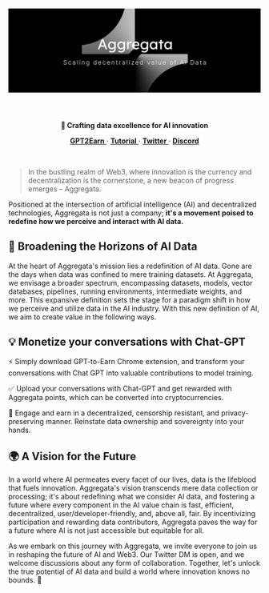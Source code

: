 <h1 align="center">
 <a href="https://aggregata.xyz/">
  <picture>
    <img src="./assets/banner.jpeg">
 </a>
 <br />
</h1>
<br />

 <p align="center"><strong>🚀 Crafting data excellence for AI innovation
</strong></p>

<p align="center">
  <a href="https://github.com/Aggregata-xyz/aggregata/releases/tag/v1.0.5-alpha">
    <b>GPT2Earn</b>
  </a>
  ·
  <a href="./01_GPT2Earn_Tutorial.md">
    <b>Tutorial</b>
  </a>
  ·
  <a href="https://twitter.com/Aggregata_xyz">
    <b>Twitter</b>
  </a>
  ·
  <a href="https://discord.gg/aggregata">
    <b>Discord</b>
  </a>  
</p>

<br/>

> In the bustling realm of Web3, where innovation is the currency and decentralization is the cornerstone, a new beacon of progress emerges – Aggregata.

Positioned at the intersection of artificial intelligence (AI) and decentralized technologies, Aggregata is not just a company; **it's a movement poised to redefine how we perceive and interact with AI data.** 

## 🌟 Broadening the Horizons of AI Data
At the heart of Aggregata's mission lies a redefinition of AI data. Gone are the days when data was confined to mere training datasets. At Aggregata, we envisage a broader spectrum, encompassing datasets, models, vector databases, pipelines, running environments, intermediate weights, and more. This expansive definition sets the stage for a paradigm shift in how we perceive and utilize data in the AI industry. With this new definition of AI, we aim to create value in the following ways. 

## 💡 Monetize your conversations with Chat-GPT
⚡️ Simply download GPT-to-Earn Chrome extension, and transform your conversations with Chat GPT into valuable contributions to model training.  

✅ Upload your conversations with Chat-GPT and get rewarded with Aggregata points, which can be converted into cryptocurrencies. 

👑 Engage and earn in a decentralized, censorship resistant, and privacy-preserving manner. Reinstate data ownership and sovereignty into your hands. 

## 🌍 A Vision for the Future 
In a world where AI permeates every facet of our lives, data is the lifeblood that fuels innovation. Aggregata's vision transcends mere data collection or processing; it's about redefining what we consider AI data, and fostering a future where every component in the AI value chain is fast, efficient, decentralized, user/developer-friendly, and, above all, fair. By incentivizing participation and rewarding data contributors, Aggregata paves the way for a future where AI is not just accessible but equitable for all.

As we embark on this journey with Aggregata, we invite everyone to join us in reshaping the future of AI and Web3. Our Twitter DM is open, and we welcome discussions about any form of collaboration. Together, let's unlock the true potential of AI data and build a world where innovation knows no bounds. 🚀
